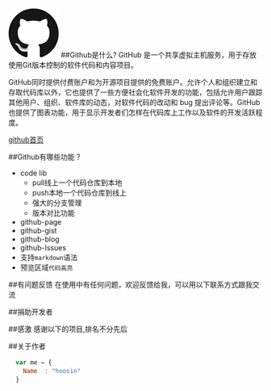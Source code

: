 ![github](logo.png)
##Github是什么?
GitHub 是一个共享虚拟主机服务，用于存放使用Git版本控制的软件代码和内容项目。

GitHub同时提供付费账户和为开源项目提供的免费账户。允许个人和组织建立和存取代码库以外，它也提供了一些方便社会化软件开发的功能，包括允许用户跟踪其他用户、组织、软件库的动态，对软件代码的改动和 bug 提出评论等。GitHub也提供了图表功能，用于显示开发者们怎样在代码库上工作以及软件的开发活跃程度。

[github首页](http://github.com/hoosin "github首页")

##Github有哪些功能？

* code lib
    *  pull线上一个代码仓库到本地
    *  push本地一个代码仓库到线上
    *  强大的分支管理
    *  版本对比功能
* github-page
* github-gist
* github-blog
* github-Issues
* 支持`markdown`语法
* 预览区域`代码高亮`

##有问题反馈
在使用中有任何问题，欢迎反馈给我，可以用以下联系方式跟我交流
 

##捐助开发者
 

##感激
感谢以下的项目,排名不分先后

 

##关于作者

```javascript
  var me = {
    Name  : "hoosin"
  }
```